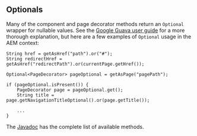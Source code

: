 ## Optionals

Many of the component and page decorator methods return an `Optional` wrapper for nullable values.  See the [Google Guava user guide](https://code.google.com/p/guava-libraries/wiki/UsingAndAvoidingNullExplained#Optional) for a more thorough explanation, but here are a few examples of `Optional` usage in the AEM context:

    String href = getAsHref("path").or("#");
    String redirectHref = getAsHref("redirectPath").or(currentPage.getHref());

    Optional<PageDecorator> pageOptional = getAsPage("pagePath");

    if (pageOptional.isPresent()) {
        PageDecorator page = pageOptional.get();
        String title = page.getNavigationTitleOptional().or(page.getTitle());

        ...
    }

The [Javadoc](http://docs.guava-libraries.googlecode.com/git-history/release/javadoc/com/google/common/base/Optional.html) has the complete list of available methods.
